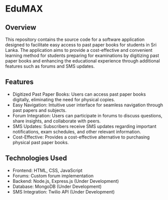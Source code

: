 # EduMAX

## Overview
This repository contains the source code for a software application designed to facilitate easy access to past paper books for students in Sri Lanka. The application aims to provide a cost-effective and convenient learning method for students preparing for examinations by digitizing past paper books and enhancing the educational experience through additional features such as forums and SMS updates.

## Features
* Digitized Past Paper Books: Users can access past paper books digitally, eliminating the need for physical copies.
* Easy Navigation: Intuitive user interface for seamless navigation through past papers and subjects.
* Forum Integration: Users can participate in forums to discuss questions, share insights, and collaborate with peers.
* SMS Updates: Subscribers receive SMS updates regarding important notifications, exam schedules, and other relevant information.
* Cost-Effective: Provides a cost-effective alternative to purchasing physical past paper books.

## Technologies Used
* Frontend: HTML, CSS, JavaScript
* Forums: Custom forum implementation
* Backend: Node.js, Express.js (Under Development)
* Database: MongoDB (Under Development)
* SMS Integration: Twilio API (Under Development)
